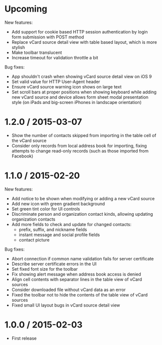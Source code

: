 # Upcoming

New features:

* Add support for cookie based HTTP session authentication by login
  form submission with POST method
* Replace vCard source detail view with table based layout, which is
  more stylish
* Make toolbar translucent
* Increase timeout for validation throttle a bit

Bug fixes:

* App shouldn't crash when showing vCard source detail view on iOS 9
* Set valid value for HTTP User-Agent header
* Ensure vCard source warning icon shows on large text
* Set scroll bars at proper positions when showing keyboard while adding new vCard source and device allows form sheet modal presentation style (on iPads and big-screen iPhones in landscape orientation)

# 1.2.0 / 2015-03-07

* Show the number of contacts skipped from importing in the table cell
  of the vCard source
* Consider only records from local address book for importing, fixing
  attempts to change read-only records (such as those imported from
  Facebook)

# 1.1.0 / 2015-02-20

New features:

* Add notice to be shown when modifying or adding a new vCard source
* Add new icon with green gradient background
* Set green tint color for UI controls
* Discriminate person and organization contact kinds, allowing updating organization contacts
* Add more fields to check and update for changed contacts:
  - prefix, suffix, and nickname fields
  - instant message and social profile fields
  - contact picture

Bug fixes:

* Abort connection if common name validation fails for server certificate
* Describe server certificate errors in the UI
* Set fixed font size for the toolbar
* Fix showing alert message when address book access is denied
* Align cell contents with separator lines in the table view of vCard sources
* Consider downloaded file without vCard data as an error
* Fixed the toolbar not to hide the contents of the table view of vCard sources
* Fixed small UI layout bugs in vCard source detail view

# 1.0.0 / 2015-02-03

* First release
